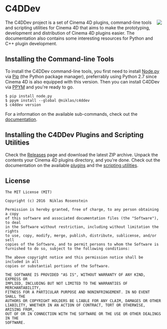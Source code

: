 # C4DDev

<a href="https://niklasrosenstein.github.io/c4ddev/">
  <img src="https://cdn2.iconfinder.com/data/icons/bitsies/128/EditDocument-32.png"
      style="vertical-align:middle" align="right"></img>
</a>

The C4DDev project is a set of Cinema 4D plugins, command-line tools and
scripting utilities for Cinema 4D that aims to make the prototyping, development
and distribution of Cinema 4D plugins easier. The documentation also contains
some interesting resources for Python and C++ plugin development.

## Installing the Command-line Tools

To install the C4DDev command-line tools, you first need to install [Node.py]
via [Pip] (the Python package manager), preferrably using Python 2.7 since
Cinema 4D is also equipped with this version. Then you can install C4DDev via
[PPYM] and you're ready to go.

    $ pip install node.py
    $ ppym install --global @niklas/c4ddev
    $ c4ddev version

For a information on the available sub-commands, check out the
[documentation](https://niklasrosenstein.github.io/c4ddev/cli/).

  [Node.py]: https://github.com/nodepy/nodepy
  [Pip]: https://pypi.python.org/pypi/pip
  [PPYM]: https://ppym.org/

## Installing the C4DDev Plugins and Scripting Utilities

Check the [Releases][] page and download the latest ZIP archive. Unpack the
contents your Cinema 4D plugins directory, and you're done. Check out the
documentation on the available [plugins](https://niklasrosenstein.github.io/c4ddev/plugins/)
and the [scripting utilities](https://niklasrosenstein.github.io/c4ddev/api/).

  [Releases]: https://github.com/nr-plugins/c4ddev/releases

## License
```
The MIT License (MIT)

Copyright (c) 2016  Niklas Rosenstein

Permission is hereby granted, free of charge, to any person obtaining a copy
of this software and associated documentation files (the "Software"), to deal
in the Software without restriction, including without limitation the rights
to use, copy, modify, merge, publish, distribute, sublicense, and/or sell
copies of the Software, and to permit persons to whom the Software is
furnished to do so, subject to the following conditions:

The above copyright notice and this permission notice shall be included in all
copies or substantial portions of the Software.

THE SOFTWARE IS PROVIDED "AS IS", WITHOUT WARRANTY OF ANY KIND, EXPRESS OR
IMPLIED, INCLUDING BUT NOT LIMITED TO THE WARRANTIES OF MERCHANTABILITY,
FITNESS FOR A PARTICULAR PURPOSE AND NONINFRINGEMENT. IN NO EVENT SHALL THE
AUTHORS OR COPYRIGHT HOLDERS BE LIABLE FOR ANY CLAIM, DAMAGES OR OTHER
LIABILITY, WHETHER IN AN ACTION OF CONTRACT, TORT OR OTHERWISE, ARISING FROM,
OUT OF OR IN CONNECTION WITH THE SOFTWARE OR THE USE OR OTHER DEALINGS IN THE
SOFTWARE.
```
